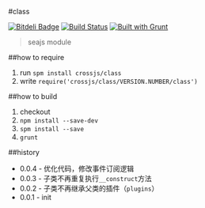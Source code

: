 #class

[![Bitdeli Badge](https://d2weczhvl823v0.cloudfront.net/crossjs/class/trend.png)](https://bitdeli.com/free "Bitdeli Badge")
[![Build Status](https://api.travis-ci.org/crossjs/class.png?branch=master)](http://travis-ci.org/crossjs/class)
[![Built with Grunt](https://cdn.gruntjs.com/builtwith.png)](http://gruntjs.com/)

 > seajs module

##how to require
1. run `spm install crossjs/class`
1. write `require('crossjs/class/VERSION.NUMBER/class')`

##how to build
1. checkout
1. `npm install --save-dev`
1. `spm install --save`
1. `grunt`

##history

- 0.0.4 - 优化代码，修改事件订阅逻辑
- 0.0.3 - 子类不再重复执行`__construct`方法
- 0.0.2 - 子类不再继承父类的插件（`plugins`）
- 0.0.1 - init

